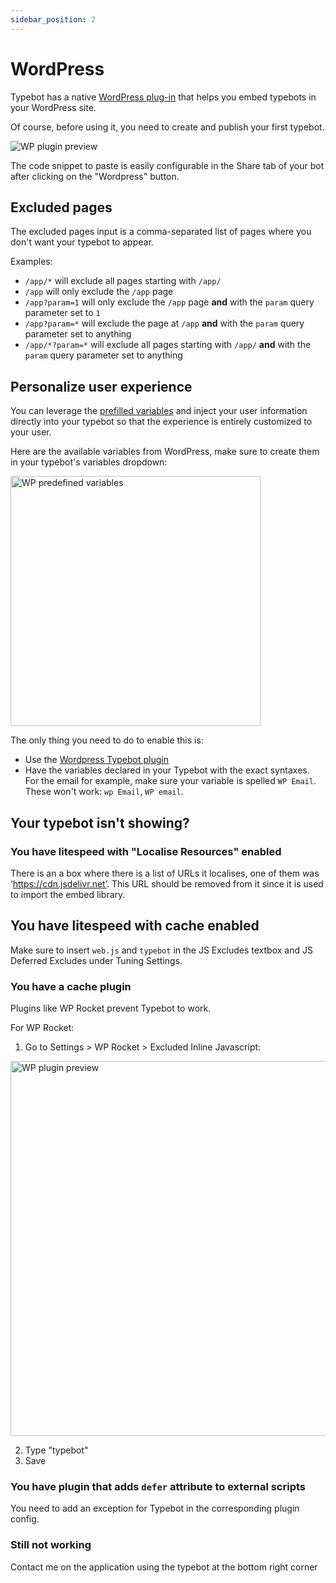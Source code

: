 ```yaml
---
sidebar_position: 2
---
```


# WordPress

Typebot has a native [WordPress plug-in](https://wordpress.org/plugins/typebot/) that helps you embed typebots in your WordPress site.

Of course, before using it, you need to create and publish your first typebot.

<img src="/img/embeddings/wordpress-preview.png" alt="WP plugin preview"/>

The code snippet to paste is easily configurable in the Share tab of your bot after clicking on the "Wordpress" button.

## Excluded pages

The excluded pages input is a comma-separated list of pages where you don't want your typebot to appear.

Examples:

- `/app/*` will exclude all pages starting with `/app/`
- `/app` will only exclude the `/app` page
- `/app?param=1` will only exclude the `/app` page **and** with the `param` query parameter set to `1`
- `/app?param=*` will exclude the page at `/app` **and** with the `param` query parameter set to anything
- `/app/*?param=*` will exclude all pages starting with `/app/` **and** with the `param` query parameter set to anything

## Personalize user experience

You can leverage the [prefilled variables](/editor/variables#prefilled-variables) and inject your user information directly into your typebot so that the experience is entirely customized to your user.

Here are the available variables from WordPress, make sure to create them in your typebot's variables dropdown:

<img src="/img/embeddings/wp-variables.png" alt="WP predefined variables" width="400px"/>

The only thing you need to do to enable this is:

- Use the [Wordpress Typebot plugin](https://wordpress.com/plugins/typebot)
- Have the variables declared in your Typebot with the exact syntaxes. For the email for example, make sure your variable is spelled `WP Email`. These won't work: `wp Email`, `WP email`.

## Your typebot isn't showing?

### You have litespeed with "Localise Resources" enabled

There is an a box where there is a list of URLs it localises, one of them was ‘https://cdn.jsdelivr.net’. This URL should be removed from it since it is used to import the embed library.

## You have litespeed with cache enabled

Make sure to insert `web.js` and `typebot` in the JS Excludes textbox and JS Deferred Excludes under Tuning Settings.

### You have a cache plugin

Plugins like WP Rocket prevent Typebot to work.

For WP Rocket:

1. Go to Settings > WP Rocket > Excluded Inline Javascript:

<img src="/img/embeddings/wp-rocket.png" width="600" alt="WP plugin preview"/>

2. Type "typebot"
3. Save

### You have plugin that adds `defer` attribute to external scripts

You need to add an exception for Typebot in the corresponding plugin config.

### Still not working

Contact me on the application using the typebot at the bottom right corner
